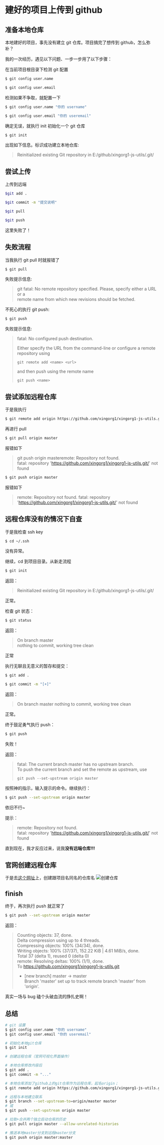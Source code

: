 # 建好的项目上传到 github

## 准备本地仓库

本地建好的项目，事先没有建立 git 仓库。项目搞完了想传到 github，怎么弥补？

我的一次经历，遇见以下问题、一步一步用了以下步骤：

在当前项目根目录下检测 git 配置

```bash
$ git config user.name

$ git config user.email
```

检测如果不争取，就配置一下

```bash
$ git config user.name "你的 username"

$ git config user.email "你的 useremail"
```

确定无误，就执行 init 初始化一个 git 仓库

```bash
$ git init
```

出现如下信息。标识成功建立本地仓库:

> Reinitialized existing Git repository in E:/github/xingorg1-js-utils/.git/

## 尝试上传

上传到远端

```bash
$git add .

$git commit -m "提交说明"

$git pull

$git push

```

这里失败了！

## 失败流程

当我执行 git pull 时就报错了

```bash
$ git pull
```

失败提示信息:

> git fatal: No remote repository specified. Please, specify either a URL or a  
> remote name from which new revisions should be fetched.

不死心的执行 git push:

```bash
$ git push

```

失败提示信息:

> fatal: No configured push destination.
>
> Either specify the URL from the command-line or configure a remote repository using
>
>     git remote add <name> <url>
>
> and then push using the remote name
>
>     git push <name>

## 尝试添加远程仓库

于是我执行

```bash
$ git remote add origin https://github.com/xingorg1/xingorg1-js-utils.git
```

再进行 pull

```bash
$ git pull origin master
```

报错如下

> git push origin masteremote: Repository not found.  
> fatal: repository 'https://github.com/xingorg1/xingorg1-js-utils.git/' not found

```bash
$ git push origin master
```

报错如下

> remote: Repository not found.
> fatal: repository 'https://github.com/xingorg1/xingorg1-js-utils.git/' not found

## 远程仓库没有的情况下自查

于是我检查 ssh key

```bash
$ cd ~/.ssh
```

没有异常。

继续，cd 到项目目录。从新走流程

```bash
$ git init
```

返回：

> Reinitialized existing Git repository in E:/github/xingorg1-js-utils/.git/

正常。

检查 git 状态：

```bash
$ git status
```

返回：

> On branch master  
> nothing to commit, working tree clean

正常

执行无聊且无意义的暂存和提交：

```bash
$ git add .

```

```bash
$ git commit -m "[+]"

```

返回：

> On branch master
> nothing to commit, working tree clean

正常。

终于鼓足勇气执行 push：

```bash
$ git push

```

失败！

返回：

> fatal: The current branch master has no upstream branch.  
> To push the current branch and set the remote as upstream, use
>
>     git push --set-upstream origin master

按照神的指示，输入提示的命令。继续执行：

```bash
$ git push --set-upstream origin master
```

依旧不行~

提示：

> remote: Repository not found.  
> fatal: repository 'https://github.com/xingorg1/xingorg1-js-utils.git/' not found

直到现在，我才反应过来，说我**没有远端仓库!!!**

## 官网创建远程仓库

于是去[这个网址](https://github.com/new)上，创建跟项目名同名的仓库名
![创建仓库](./images/createRepository.png)

## finish

终于，再次执行 push 就正常了

```bash
$ git push --set-upstream origin master
```

返回：

> Counting objects: 37, done.  
> Delta compression using up to 4 threads.  
> Compressing objects: 100% (34/34), done.  
> Writing objects: 100% (37/37), 152.22 KiB | 4.61 MiB/s, done.  
> Total 37 (delta 1), reused 0 (delta 0)  
> remote: Resolving deltas: 100% (1/1), done.  
> To https://github.com/xingorg1/xingorg1-js-utils.git
>
> - [new branch] master -> master  
>   Branch 'master' set up to track remote branch 'master' from 'origin'.

真实一场与 bug 磕个头破血流的挣扎史啊！

## 总结
```bash
# git 设置
$ git config user.name "你的 username"
$ git config user.email "你的 useremail"

# 初始化本地git仓库
$ git init

# 创建远程仓库（官网可视化界面操作）

# 本地仓库修改内容后
$ git add .
$ git commit -m "..."

# 本地仓库添加了github上的git仓库作为远程仓库，起名origin；
$ git remote add origin https://github.com/xingorg1/xingorg1-js-utils.git

# 远程与本地建立联系
$ git branch --set-upstream-to=origin/master master
# 或
$ git push --set-upstream origin master

# 拉取+合并两个独立启动仓库的历史
$ git pull origin master --allow-unrelated-histories

# 推送本地master分支到远程master分支
$ git push origin master:master
```

<Vssue title="【github】本地上传项目" />
